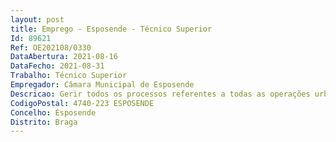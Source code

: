 ```yaml
--- 
layout: post
title: Emprego - Esposende - Técnico Superior
Id: 89621
Ref: OE202108/0330
DataAbertura: 2021-08-16
DataFecho: 2021-08-31
Trabalho: Técnico Superior
Empregador: Câmara Municipal de Esposende
Descricao: Gerir todos os processos referentes a todas as operações urbanísticas, com exceção das referentes a obras de urbanização, a levar a efeito no espaço do Município de Esposende, desde o controlo prévio até à emissão da autorização de utilização  proceder às vistorias previstas no RJUE  efetuar a análise dos pedidos de informação prévia relativos a todo o tipo de operações urbanísticas a levar a efeito no Município de Esposende  efetuar a análise e emissão de parecer relativo aos pedidos de licenciamento de publicidade  Informar todos os pedidos de certidão, no âmbito das ações desenvolvidas nesta divisão  manter atualizado o registo estatístico da atividade.
CodigoPostal: 4740-223 ESPOSENDE
Concelho: Esposende
Distrito: Braga
--- 
```

